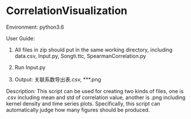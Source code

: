 # CorrelationVisualization
Environment: python3.6 

User Guide:
1. All files in zip should put in the same working directory, including data.csv, Input.py, Songti.ttc, SpearmanCorrelation.py

2. Run Input.py

3. Output: 关联系数导出表.csv, ***.png 


Description:
This script can be used for creating two kinds of files, one is .csv including mean and std of correlation value, another is .png including kernel density and time series plots. Specifically, this script can automatically judge how many figures should be produced. 
